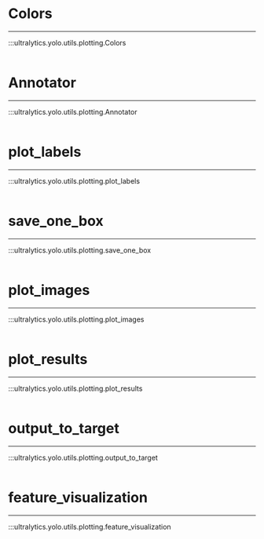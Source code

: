 # Colors
---
:::ultralytics.yolo.utils.plotting.Colors
<br><br>

# Annotator
---
:::ultralytics.yolo.utils.plotting.Annotator
<br><br>

# plot_labels
---
:::ultralytics.yolo.utils.plotting.plot_labels
<br><br>

# save_one_box
---
:::ultralytics.yolo.utils.plotting.save_one_box
<br><br>

# plot_images
---
:::ultralytics.yolo.utils.plotting.plot_images
<br><br>

# plot_results
---
:::ultralytics.yolo.utils.plotting.plot_results
<br><br>

# output_to_target
---
:::ultralytics.yolo.utils.plotting.output_to_target
<br><br>

# feature_visualization
---
:::ultralytics.yolo.utils.plotting.feature_visualization
<br><br>
